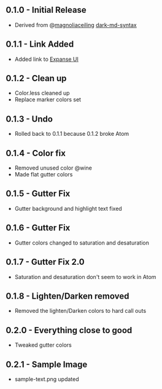 ## 0.1.0 - Initial Release
* Derived from @[magnoliaceiling](https://github.com/magnoliaceiling) [dark-md-syntax](https://github.com/magnoliaceiling/dark-md-syntax)

## 0.1.1 - Link Added
* Added link to [Expanse UI](https://atom.io/themes/expanse-ui)

## 0.1.2 - Clean up
* Color.less cleaned up
* Replace marker colors set

## 0.1.3 - Undo
* Rolled back to 0.1.1 because 0.1.2 broke Atom

## 0.1.4 - Color fix
* Removed unused color @wine
* Made flat gutter colors

## 0.1.5 - Gutter Fix
* Gutter background and highlight text fixed

## 0.1.6 - Gutter Fix
* Gutter colors changed to saturation and desaturation

## 0.1.7 - Gutter Fix 2.0
* Saturation and desaturation don't seem to work in Atom

## 0.1.8 - Lighten/Darken removed
* Removed the lighten/Darken colors to hard call outs

## 0.2.0 - Everything close to good
* Tweaked gutter colors

## 0.2.1 - Sample Image
* sample-text.png updated
